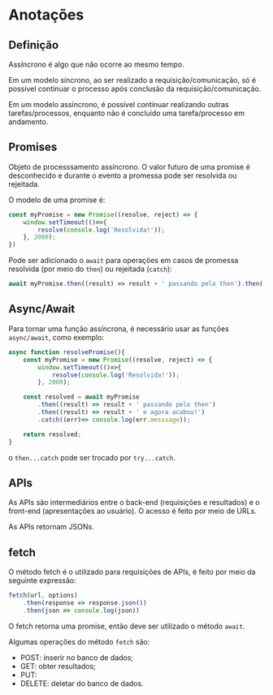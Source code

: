# Anotações

## Definição

Assíncrono é algo que não ocorre ao mesmo tempo.

Em um modelo síncrono, ao ser realizado a requisição/comunicação, só é possível continuar o processo após conclusão da requisição/comunicação.

Em um modelo assíncrono, é possível continuar realizando outras tarefas/processos, enquanto não é concluído uma tarefa/processo em andamento.

## Promises

Objeto de processsamento assíncrono. O valor futuro de uma promise é desconhecido e durante o evento a promessa pode ser resolvida ou rejeitada.

O modelo de uma promise é:

```javascript
const myPromise = new Promise((resolve, reject) => {
    window.setTimeout(()=>{
        resolve(console.log('Resolvida!'));
    }, 2000);
})
```

Pode ser adicionado o `await` para operações em casos de promessa resolvida (por meio do `then`) ou rejeitada (`catch`):

```javascript
await myPromise.then((result) => result + ' passando pelo then').then((result) => result + ' e agora acabou!').catch((err)=> console.log(err.messsage));
```

## Async/Await

Para tornar uma função assíncrona, é necessário usar as funções `async/await`, como exemplo:

```javascript
async function resolvePromise(){
    const myPromise = new Promise((resolve, reject) => {
        window.setTimeout(()=>{
            resolve(console.log('Resolvida!'));
        }, 2000);

    const resolved = await myPromise
        .then((result) => result + ' passando pelo then')
        .then((result) => result + ' e agora acabou!')
        .catch((err)=> console.log(err.messsage));

    return resolved;
}    
```

o `then...catch` pode ser trocado por `try...catch`.

## APIs

As APIs são intermediários entre o back-end (requisições e resultados) e o front-end (apresentações ao usuário). O acesso é feito por meio de URLs.

As APIs retornam JSONs.

## fetch

O método fetch é o utilizado para requisições de APIs, é feito por meio da seguinte expressão:

```javascript
fetch(url, options)
    .then(response => response.json())
    .then(json => console.log(json))
```

O fetch retorna uma promise, então deve ser utilizado o método `await`.

Algumas operações do método `fetch` são:

- POST: inserir no banco de dados;
- GET: obter resultados;
- PUT: 
- DELETE: deletar do banco de dados.

